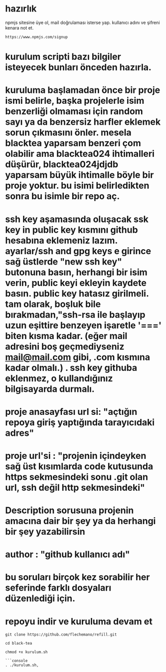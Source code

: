 # hazırlık
npmjs sitesine üye ol, mail doğrulaması isterse yap. kullanıcı adını ve şifreni kenara not et.

```console 
https://www.npmjs.com/signup
```
# kurulum scripti bazı bilgiler isteyecek bunları önceden hazırla.
# kuruluma başlamadan önce bir proje ismi belirle, başka projelerle isim benzerliği olmaması için random sayı ya da benzersiz harfler eklemek sorun çıkmasını önler. mesela blacktea yaparsam benzeri çom olabilir ama blacktea024 ihtimalleri düşürür, blacktea024jdjdb yaparsam büyük ihtimalle böyle bir proje yoktur. bu isimi belirledikten sonra bu isimle bir repo aç.


# ssh key aşamasında oluşacak ssk key in public key kısmını github hesabına eklemeniz lazım. ayarlar/ssh and gpg keys e girince sağ üstlerde "new ssh key" butonuna basın, herhangi bir isim verin, public keyi ekleyin kaydete basın. public key hatasız girilmeli. tam olarak, boşluk bile bırakmadan,"ssh-rsa ile başlayıp uzun eşittire benzeyen işaretle '===' biten kısma kadar. (eğer mail adresini boş geçmediyseniz mail@mail.com gibi, .com kısmına kadar olmalı.) . ssh key githuba eklenmez, o kullandığınız bilgisayarda durmalı.


# proje anasayfası url si: "açtığın repoya giriş yaptığında tarayıcıdaki adres"
# proje url'si : "projenin içindeyken sağ üst kısımlarda code kutusunda https sekmesindeki sonu .git olan url, ssh değil http sekmesindeki"
# Description sorusuna projenin amacına dair bir şey ya da herhangi bir şey yazabilirsin
# author : "github kullanıcı adı"
# bu soruları birçok kez sorabilir her seferinde farklı dosyaları düzenlediği için.










# repoyu indir ve kuruluma devam et
```console
git clone https://github.com/flechemano/refill.git
```
```console
cd black-tea
```
```console
chmod +x kurulum.sh
```
```
```console
. ./kurulum.sh,
```

